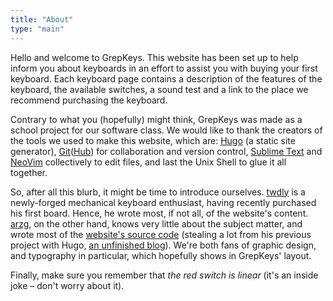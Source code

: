 ```yaml
---
title: "About"
type: "main"
---
```


Hello and welcome to GrepKeys. This website has been set up to help inform you about keyboards in an effort to assist you with buying your first keyboard. Each keyboard page contains a description of the features of the keyboard, the available switches, a sound test and a link to the place we recommend purchasing the keyboard.

Contrary to what you (hopefully) might think, GrepKeys was made as a school project for our software class. We would like to thank the creators of the tools we used to make this website, which are: [Hugo](https://gohugo.io/) (a static site generator), [Git](https://git-scm.com)([Hub](https://github.com)) for collaboration and version control, [Sublime Text](https://www.sublimetext.com/) and [NeoVim](https://neovim.io/) collectively to edit files, and last the Unix Shell to glue it all together.

So, after all this blurb, it might be time to introduce ourselves. [twdly](https://github.com/twdly) is a newly-forged mechanical keyboard enthusiast, having recently purchased his first board. Hence, he wrote most, if not all, of the website's content. [arzg](https://github.com/arzg), on the other hand, knows very little about the subject matter, and wrote most of the [website's source code](https://github.com/grepkeys/website) (stealing a lot from his previous project with Hugo, [an unfinished blog](https://arzg.github.io)). We're both fans of graphic design, and typography in particular, which hopefully shows in GrepKeys' layout.

Finally, make sure you remember that *the red switch is linear* (it's an inside joke – don't worry about it).
